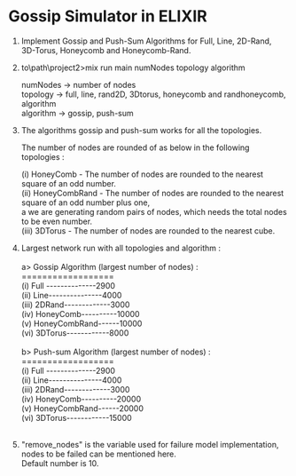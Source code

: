 # Gossip Simulator in ELIXIR

1. Implement Gossip and Push-Sum Algorithms for Full, Line, 2D-Rand, 3D-Torus, Honeycomb and Honeycomb-Rand. <br />

2. to\path\project2>mix run main numNodes topology algorithm <br />
	
   numNodes -> number of nodes <br />
   topology -> full, line, rand2D, 3Dtorus, honeycomb and randhoneycomb, algorithm <br />
   algorithm -> gossip, push-sum <br />

3. The algorithms gossip and push-sum works for all the topologies. <br />

   The number of nodes are rounded of as below in the following topologies : <br />

   (i)   HoneyComb - The number of nodes are rounded to the nearest square of an odd number. <br />
   (ii)  HoneyCombRand - The number of nodes are rounded to the nearest square of an odd number plus one, <br />
         a we are generating random pairs of nodes, which needs the total nodes to be even number. <br />
   (iii) 3DTorus - The number of nodes are rounded to the nearest cube. <br />

4. Largest network run with all topologies and algorithm : <br />
	<br />
	   a> Gossip Algorithm (largest number of nodes) : <br />
	      ==================
	<br />
	   (i)   Full --------------2900 <br />
	   (ii)  Line---------------4000 <br />
	   (iii) 2DRand-------------3000 <br />
	   (iv)  HoneyComb----------10000 <br />
	   (v)   HoneyCombRand------10000 <br />
	   (vi)  3DTorus------------8000 <br />
	<br />
	   b> Push-sum Algorithm (largest number of nodes) : <br />
	      ==================
	<br />
	   (i)   Full --------------2900 <br />
	   (ii)  Line---------------4000 <br />
	   (iii) 2DRand-------------3000 <br />
	   (iv)  HoneyComb----------20000 <br />
	   (v)   HoneyCombRand------20000 <br />
	   (vi)  3DTorus------------15000 <br />
	<br />
5. "remove_nodes" is the variable used for failure model implementation, nodes to be failed can be mentioned here. <br />
   Default number is 10. <br />


